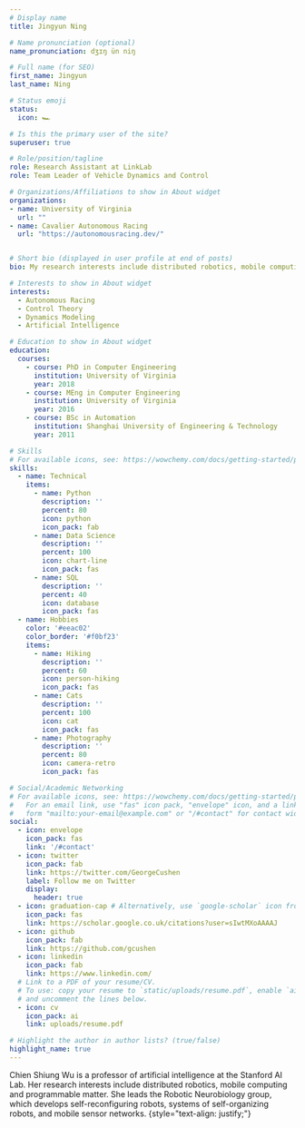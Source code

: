 ```yaml
---
# Display name
title: Jingyun Ning

# Name pronunciation (optional)
name_pronunciation: dʒɪŋ ün niŋ

# Full name (for SEO)
first_name: Jingyun 
last_name: Ning

# Status emoji
status:
  icon: 🏎

# Is this the primary user of the site?
superuser: true

# Role/position/tagline
role: Research Assistant at LinkLab
role: Team Leader of Vehicle Dynamics and Control

# Organizations/Affiliations to show in About widget
organizations:
- name: University of Virginia
  url: ""
- name: Cavalier Autonomous Racing
  url: "https://autonomousracing.dev/"


# Short bio (displayed in user profile at end of posts)
bio: My research interests include distributed robotics, mobile computing and programmable matter.

# Interests to show in About widget
interests:
  - Autonomous Racing
  - Control Theory
  - Dynamics Modeling
  - Artificial Intelligence

# Education to show in About widget
education:
  courses:
    - course: PhD in Computer Engineering
      institution: University of Virginia
      year: 2018
    - course: MEng in Computer Engineering
      institution: University of Virginia
      year: 2016
    - course: BSc in Automation
      institution: Shanghai University of Engineering & Technology
      year: 2011

# Skills
# For available icons, see: https://wowchemy.com/docs/getting-started/page-builder/#icons
skills:
  - name: Technical
    items:
      - name: Python
        description: ''
        percent: 80
        icon: python
        icon_pack: fab
      - name: Data Science
        description: ''
        percent: 100
        icon: chart-line
        icon_pack: fas
      - name: SQL
        description: ''
        percent: 40
        icon: database
        icon_pack: fas
  - name: Hobbies
    color: '#eeac02'
    color_border: '#f0bf23'
    items:
      - name: Hiking
        description: ''
        percent: 60
        icon: person-hiking
        icon_pack: fas
      - name: Cats
        description: ''
        percent: 100
        icon: cat
        icon_pack: fas
      - name: Photography
        description: ''
        percent: 80
        icon: camera-retro
        icon_pack: fas

# Social/Academic Networking
# For available icons, see: https://wowchemy.com/docs/getting-started/page-builder/#icons
#   For an email link, use "fas" icon pack, "envelope" icon, and a link in the
#   form "mailto:your-email@example.com" or "/#contact" for contact widget.
social:
  - icon: envelope
    icon_pack: fas
    link: '/#contact'
  - icon: twitter
    icon_pack: fab
    link: https://twitter.com/GeorgeCushen
    label: Follow me on Twitter
    display:
      header: true
  - icon: graduation-cap # Alternatively, use `google-scholar` icon from `ai` icon pack
    icon_pack: fas
    link: https://scholar.google.co.uk/citations?user=sIwtMXoAAAAJ
  - icon: github
    icon_pack: fab
    link: https://github.com/gcushen
  - icon: linkedin
    icon_pack: fab
    link: https://www.linkedin.com/
  # Link to a PDF of your resume/CV.
  # To use: copy your resume to `static/uploads/resume.pdf`, enable `ai` icons in `params.yaml`,
  # and uncomment the lines below.
  - icon: cv
    icon_pack: ai
    link: uploads/resume.pdf

# Highlight the author in author lists? (true/false)
highlight_name: true
---
```


Chien Shiung Wu is a professor of artificial intelligence at the Stanford AI Lab. Her research interests include distributed robotics, mobile computing and programmable matter. She leads the Robotic Neurobiology group, which develops self-reconfiguring robots, systems of self-organizing robots, and mobile sensor networks.
{style="text-align: justify;"}
